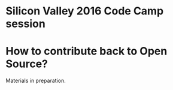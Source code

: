 # Silicon Valley 2016 Code Camp session

# How to contribute back to Open Source?

Materials in preparation.
